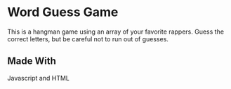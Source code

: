 # Word Guess Game

This is a hangman game using an array of your favorite rappers. Guess the correct letters, but be careful not to run out of guesses.

## Made With

Javascript and HTML
